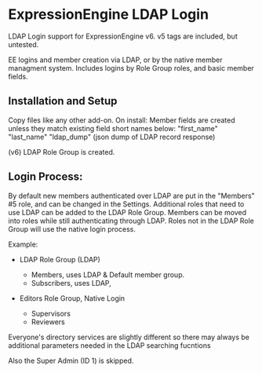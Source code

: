# ExpressionEngine LDAP Login
LDAP Login support for ExpressionEngine v6.  v5 tags are included, but untested.

EE logins and member creation via LDAP, or by the native member managment system.  Includes logins by Role Group roles, and basic member fields.

## Installation and Setup
Copy files like any other add-on.  On install:
Member fields are created unless they match existing field short names below:
"first_name"
"last_name"
"ldap_dump" (json dump of LDAP record response)

(v6) LDAP Role Group is created.

## Login Process:
By default new members authenticated over LDAP are put in the "Members" #5 role, and can be changed in the Settings.  Additional roles that need to use LDAP can be added to the LDAP Role Group.  Members can be moved into roles while still authenticating through LDAP.  Roles not in the LDAP Role Group will use the native login process.

Example:
- LDAP Role Group (LDAP)
    - Members, uses LDAP & Default member group.
    - Subscribers, uses LDAP,

- Editors Role Group, Native Login
    - Supervisors
    - Reviewers

Everyone's directory services are slightly different so there may always be additional parameters needed in the LDAP searching fucntions

Also the Super Admin (ID 1) is skipped.
